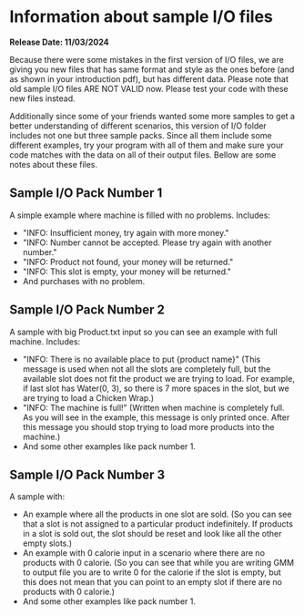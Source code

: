 # Information about sample I/O files
**Release Date: 11/03/2024**

Because there were some mistakes in the first version of I/O files, we are giving you new files that has same format and style as the ones before (and as shown in your introduction pdf), but has different data. Please note that old sample I/O files ARE NOT VALID now. Please test your code with these new files instead.

Additionally since some of your friends wanted some more samples to get a better understanding of different scenarios, this version of I/O folder includes not one but three sample packs. Since all them include some different examples, try your program with all of them and make sure your code matches with the data on all of their output files. Bellow are some notes about these files.

## Sample I/O Pack Number 1
A simple example where machine is filled with no problems. Includes:
 - "INFO: Insufficient money, try again with more money."
 - "INFO: Number cannot be accepted. Please try again with another number."
 - "INFO: Product not found, your money will be returned."
 - "INFO: This slot is empty, your money will be returned."
 - And purchases with no problem.

## Sample I/O Pack Number 2
A sample with big Product.txt input so you can see an example with full machine. Includes:
 - "INFO: There is no available place to put {product name}" 
 (This message is used when not all the slots are completely full, but the available slot does not fit the product we are trying to load. For example, if last slot has Water(0, 3), so there is 7 more spaces in the slot, but we are trying to load a Chicken Wrap.)
 - "INFO: The machine is full!" 
 (Written when machine is completely full. As you will see in the example, this message is only printed once. After this message you should stop trying to load more products into the machine.)
 - And some other examples like pack number 1.

## Sample I/O Pack Number 3
A sample with:
- An example where all the products in one slot are sold. 
 (So you can see that a slot is not assigned to a particular product indefinitely. If products in a slot is sold out, the slot should be reset and look like all the other empty slots.)
 - An example with 0 calorie input in a scenario where there are no products with 0 calorie. 
(So you can see that while you are writing GMM to output file you are to write 0 for the calorie if the slot is empty, but this does not mean that you can point to an empty slot if there are no products with 0 calorie.)
 -   And some other examples like pack number 1.